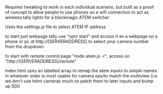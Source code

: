 Requires tweaking to work in each individual scenario, but built as a proof of concept to allow people to use phones on a wifi connection to act as wireless tally lights for a blackmagic ATEM switcher

Uses the settings.js file to select ATEM IP address

to start just webpage tally use "npm start" and access it an a webpage on a phone or pc at http://[SERVERADDRESS] to select your camera number from the dropdown

to start with remote control page "node atem.js -r", access on "http://[SERVERADDRESS]/remote"

index.html uses an labelled array to remap the atem inputs to simple names in whatever order is most usable for camera ops/to match the multiview (i.e. we don't use hdmi cameras much so patch them to later inputs and bump up SDI)
